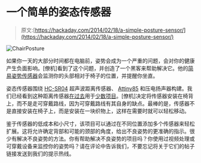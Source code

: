# 一个简单的姿态传感器

> 原文:[https://hackaday.com/2014/02/18/a-simple-posture-sensor/](https://hackaday.com/2014/02/18/a-simple-posture-sensor/)

![ChairPosture](../Images/865967aaa9d62ed9609999157cdb49ac.png)

如果你一天的大部分时间都在电脑前，姿势会成为一个严重的问题，会对你的健康产生负面影响。[僚机]看到了这个问题，并创造了一个黑客来帮助解决它。他的[简易姿势传感器](http://coretechrobotics.blogspot.de/2014/02/a-very-simple-posture-sensor.html)会监测你的头部相对于椅子的位置，并提醒你坐直。

姿态传感器围绕 [HC-SR04](http://www.instructables.com/id/Easy-ultrasonic-4-pin-sensor-monitoring-hc-sr04/) 超声波距离传感器、 [Attiny85](http://www.atmel.com/devices/attiny85.aspx) 和压电扬声器构建。我们已经看到这种距离传感器[在过去](http://hackaday.com/2013/04/30/sump-pump-alarm-sends-text-message-as-water-rises/)用于[少数项目](http://hackaday.com/2013/12/03/a-speaking-ultrasonic-distance-sensor/)。[僚机]决定将传感器安装在椅背上，而不是走可穿戴路线，因为可穿戴路线有其自身的缺点。最棒的是，传感器不是直接安装在椅子上，而是安装在一块织物上，这样在需要时就可以轻松移动。

鉴于传感器的低成本和小尺寸，该项目可以通过在不同位置添加多个传感器来轻松扩展。这将允许确定背部和可能的颈部的角度，给出不良姿势的更准确的指示。很少有解决不良姿势的方法。你有帮助解决不良姿势的项目吗？你使用过视频处理或可穿戴设备来监控你的姿势吗？请在评论中告诉我们，不要忘记将关于它们的帖子链接发送到我们的提示热线。